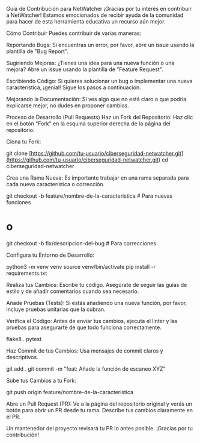 Guía de Contribución para NetWatcher
¡Gracias por tu interés en contribuir a NetWatcher! Estamos emocionados de recibir ayuda de la comunidad para hacer de esta herramienta educativa un recurso aún mejor.

Cómo Contribuir
Puedes contribuir de varias maneras:

Reportando Bugs: Si encuentras un error, por favor, abre un issue usando la plantilla de "Bug Report".

Sugiriendo Mejoras: ¿Tienes una idea para una nueva función o una mejora? Abre un issue usando la plantilla de "Feature Request".

Escribiendo Código: Si quieres solucionar un bug o implementar una nueva característica, ¡genial! Sigue los pasos a continuación.

Mejorando la Documentación: Si ves algo que no está claro o que podría explicarse mejor, no dudes en proponer cambios.

Proceso de Desarrollo (Pull Requests)
Haz un Fork del Repositorio: Haz clic en el botón "Fork" en la esquina superior derecha de la página del repositorio.

Clona tu Fork:

git clone [https://github.com/tu-usuario/ciberseguridad-netwatcher.git](https://github.com/tu-usuario/ciberseguridad-netwatcher.git)
cd ciberseguridad-netwatcher

Crea una Rama Nueva: Es importante trabajar en una rama separada para cada nueva característica o corrección.

git checkout -b feature/nombre-de-la-caracteristica # Para nuevas funciones
# o
git checkout -b fix/descripcion-del-bug # Para correcciones

Configura tu Entorno de Desarrollo:

python3 -m venv venv
source venv/bin/activate
pip install -r requirements.txt

Realiza tus Cambios: Escribe tu código. Asegúrate de seguir las guías de estilo y de añadir comentarios cuando sea necesario.

Añade Pruebas (Tests): Si estás añadiendo una nueva función, por favor, incluye pruebas unitarias que la cubran.

Verifica el Código: Antes de enviar tus cambios, ejecuta el linter y las pruebas para asegurarte de que todo funciona correctamente.

flake8 .
pytest

Haz Commit de tus Cambios: Usa mensajes de commit claros y descriptivos.

git add .
git commit -m "feat: Añade la función de escaneo XYZ"

Sube tus Cambios a tu Fork:

git push origin feature/nombre-de-la-caracteristica

Abre un Pull Request (PR): Ve a la página del repositorio original y verás un botón para abrir un PR desde tu rama. Describe tus cambios claramente en el PR.

Un mantenedor del proyecto revisará tu PR lo antes posible. ¡Gracias por tu contribución!